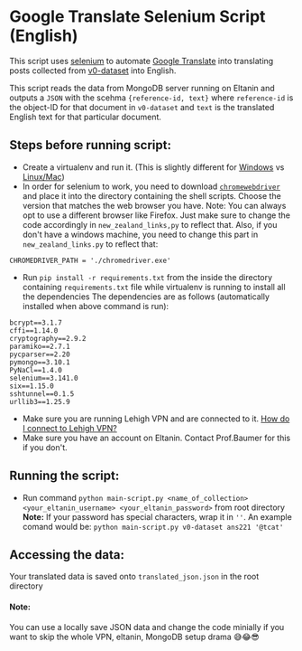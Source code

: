 # Google Translate Selenium Script (English)

This script uses [selenium](https://selenium-python.readthedocs.io/) to automate [Google Translate](https://translate.google.com/) into translating posts collected from [v0-dataset](https://github.com/shresshres/all-international-government-website-scrapers) into English.

This script reads the data from MongoDB server running on Eltanin and outputs a `JSON` with the scehma `{reference-id, text}` where `reference-id` is the object-ID for that document in `v0-dataset` and `text` is the translated English text for that particular document.

## Steps before running script:

- Create a virtualenv and run it. (This is slightly different for [Windows](https://programwithus.com/learn-to-code/Pip-and-virtualenv-on-Windows/) vs [Linux/Mac](https://www.pythonforbeginners.com/basics/how-to-use-python-virtualenv))
- In order for selenium to work, you need to download [`chromewebdriver`](https://sites.google.com/a/chromium.org/chromedriver/downloads) and place it into the directory containing the shell scripts. Choose the version that matches the web browser you have. Note: You can always opt to use a different browser like Firefox. Just make sure to change the code accordingly in `new_zealand_links,py` to reflect that. Also, if you don't have a windows machine, you need to change this part in `new_zealand_links.py` to reflect that:

```
CHROMEDRIVER_PATH = './chromedriver.exe'
```

- Run `pip install -r requirements.txt` from the inside the directory containing `requirements.txt` file while virtualenv is running to install all the dependencies
  The dependencies are as follows (automatically installed when above command is run):

```
bcrypt==3.1.7
cffi==1.14.0
cryptography==2.9.2
paramiko==2.7.1
pycparser==2.20
pymongo==3.10.1
PyNaCl==1.4.0
selenium==3.141.0
six==1.15.0
sshtunnel==0.1.5
urllib3==1.25.9
```

- Make sure you are running Lehigh VPN and are connected to it. [How do I connect to Lehigh VPN?](https://lts.lehigh.edu/services/vpn)
- Make sure you have an account on Eltanin. Contact Prof.Baumer for this if you don't.

## Running the script:

- Run command `python main-script.py <name_of_collection> <your_eltanin_username> <your_eltanin_password>` from root directory
  **Note:** If your password has special characters, wrap it in `''`. An example comand would be: `python main-script.py v0-dataset ans221 '@tcat'`

## Accessing the data:

Your translated data is saved onto `translated_json.json` in the root directory

#### Note:

You can use a locally save JSON data and change the code minially if you want to skip the whole VPN, eltanin, MongoDB setup drama 😅😂😎
